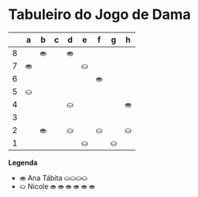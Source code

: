 # Tabuleiro do Jogo de Dama

|   | a | b | c | d | e | f | g | h |
|---|---|---|---|---|---|---|---|---|
| 8 |   | ⛂ |   | ⛂ |   |  |   |  |
| 7 | ⛂ |   |   |   | ⛀ |   |   |   |
| 6 |   |   |   |   |   | ⛂|   |   |
| 5 | ⛀ |   |   |   |   |   |   |   |
| 4 |   |   |   | ⛀ |   |   |   | ⛂ |
| 3 |   |   |   |    |   |   |   |   |
| 2 |    |  ⛂ |   | ⛀ |   | ⛀ |   | ⛀ |
| 1 |   |   |   |   | ⛀ |   | ⛀ |   |

**Legenda**

- ⛂  Ana Tábita ⛀⛀⛀⛀
- ⛀  Nicole ⛂ ⛂ ⛂ ⛂ ⛂ ⛂